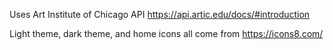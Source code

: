 Uses Art Institute of Chicago API
https://api.artic.edu/docs/#introduction

Light theme, dark theme, and home icons all come from https://icons8.com/
